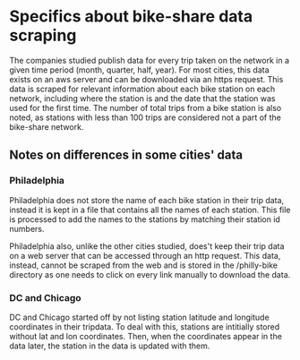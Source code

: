 # Specifics about bike-share data scraping

The companies studied publish data for every trip taken on the network in a given time period (month, quarter, half, year). For most cities, this data exists on an aws server and can be downloaded via an https request.
This data is scraped for relevant information about each bike station on each network, including where the station is and the
date that the station was used for the first time. The number of total trips from a bike station is also noted, as stations with
less than 100 trips are considered not a part of the bike-share network.

## Notes on differences in some cities' data

### Philadelphia

Philadelphia does not store the name of each bike station in their trip data, instead it is kept in a file that contains all the names
of each station. This file is processed to add the names to the stations by matching their station id numbers.

Philadelphia also, unlike the other cities studied, does't keep their trip data on a web server that can be accessed through an http request.
This data, instead, cannot be scraped from the web and is stored in the /philly-bike directory as one needs to click on every link manually to
download the data.

### DC and Chicago

DC and Chicago started off by not listing station latitude and longitude coordinates in their tripdata. To deal with this, stations are intitially stored without lat and lon coordinates. Then, when the coordinates appear in the data later, the station in the data is updated
with them.
